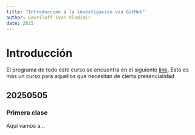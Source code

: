 ```yaml
---
title: "Introducción a la investigación via GitHub"
author: Gavriloff Ivan Vladimir
date: 2025
---
```


# Introducción

El programa de todo este curso se encuentra en el siguiente [link](https://github.com/ivanvgav/thesis-template/).
Esto es más un curso para aquellos que necesitan de cierta presencialidad

## 20250505
### Primera clase
Aqui vamos a...
